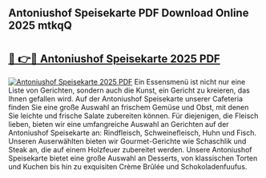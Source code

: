 ## Antoniushof Speisekarte PDF Download Online 2025 mtkqQ

# <h2><a href="http://gca70n0.nevu.top/?p=Antoniushof+Speisekarte">🔗 👉🔴 Antoniushof Speisekarte 2025 PDF</a></h2>

[![Antoniushof Speisekarte 2025 PDF](https://i.imgur.com/dBaPXMq.png)](http://gca70n0.nevu.top/?p=Antoniushof+Speisekarte)
Ein Essensmenü ist nicht nur eine Liste von Gerichten, sondern auch die Kunst, ein Gericht zu kreieren, das Ihnen gefallen wird. Auf der Antoniushof Speisekarte unserer Cafeteria finden Sie eine große Auswahl an frischem Gemüse und Obst, mit denen Sie leichte und frische Salate zubereiten können. Für diejenigen, die Fleisch lieben, bieten wir eine umfangreiche Auswahl an Gerichten auf der Antoniushof Speisekarte an: Rindfleisch, Schweinefleisch, Huhn und Fisch. Unseren Auserwählten bieten wir Gourmet-Gerichte wie Schaschlik und Steak an, die auf einem Holzfeuer zubereitet werden. Unsere Antoniushof Speisekarte bietet eine große Auswahl an Desserts, von klassischen Torten und Kuchen bis hin zu exquisiten Crème Brûlée und Schokoladenfuufus.

